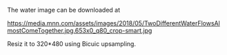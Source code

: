 The water image can be downloaded at 

https://media.mnn.com/assets/images/2018/05/TwoDifferentWaterFlowsAlmostComeTogether.jpg.653x0_q80_crop-smart.jpg

Resiz it to 320*480 using Bicuic upsampling.
